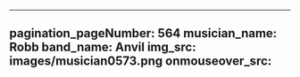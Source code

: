 ------
pagination_pageNumber: 564
musician_name: Robb
band_name: Anvil
img_src: images/musician0573.png
onmouseover_src: 
------